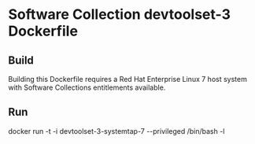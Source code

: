 Software Collection devtoolset-3 Dockerfile
===========================================

Build
-----

Building this Dockerfile requires a Red Hat Enterprise Linux 7 host
system with Software Collections entitlements available.

Run
---

docker run -t -i devtoolset-3-systemtap-7 --privileged /bin/bash -l
